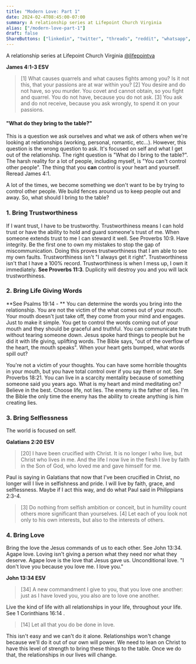 ```yaml
---
title: "Modern Love: Part 1"
date: 2024-02-4T08:45:00-07:00
summary: A relationship series at Lifepoint Church Virginia
alias: ["/modern-love-part-1"]
draft: false
ShareButtons: ["linkedin", "twitter", "threads", "reddit", "whatsapp", "facebook"]
---
```


A relationship series at Lifepoint Church Virginia [@lifepointva](https://www.instagram.com/lifepointva)

**James 4:1-3 ESV**
> [1] What causes quarrels and what causes fights among you? Is it not this, that your passions are at war within you? [2] You desire and do not have, so you murder. You covet and cannot obtain, so you fight and quarrel. You do not have, because you do not ask. [3] You ask and do not receive, because you ask wrongly, to spend it on your passions. 

#### "What do they bring to the table?"

This is a question we ask ourselves and what we ask of others when we're looking at relationships (working, personal, romantic, etc...). However, this question is the wrong question to ask. It's focused on self and what I get out of the relationship. The right question is "What do I bring to the table?". The harsh reality for a lot of people, including myself, is "You can't control other people". The thing that you **can** control is your heart and yourself. Reread James 4:1. 

A lot of the times, we become something we don't want to be by trying to control other people. We build fences around us to keep people out and away. So, what should I bring to the table? 

### 1. Bring Trustworthiness

If I want trust, I have to be trustworthy. Trustworthiness means I can hold trust or have the ability to hold and guard someone's trust of me. When someone extends trust to me I can steward it well. See Proverbs 10:9. Have integrity. Be the first one to own my mistakes to stop the gap of miscommunication. Doing this proves trustworthiness that I am able to see my own faults. Trustworthiness isn't "I always get it right". Trustworthiness isn't that I have a 100% record. Trustworthiness is when I mess up, I own it immediately. **See Proverbs 11:3**. Duplicity will destroy you and you will lack trustworthiness. 

### 2. Bring Life Giving Words 

**See Psalms 19:14 - ** You can determine the words you bring into the relationship. You are not the victim of the what comes out of your mouth. Your mouth doesn't just take off, they come from your mind and engages. Just to make it simple. You get to control the words coming out of your mouth and they should be graceful and truthful. You can communicate truth without tearing someone down. Jesus spoke hard things to people but he did it with life giving, uplifting words. The Bible says, "out of the overflow of the heart, the mouth speaks". When your heart gets bumped, what words spill out? 

You're not a victim of your thoughts. You can have some horrible thoughts in your mouth, but you have total control over if you say them or not. See Proverbs 18:21. You can live in a scarcity mentality because of something someone said you years ago. What is my heart and mind meditating on?  Believe in the best. Choose life, not lies. The enemy is the father of lies. I'm the Bible the only time the enemy has the ability to create anything is him creating lies. 

### 3. Bring Selflessness

The world is focused on self. 

**Galatians 2:20 ESV**
> [20] I have been crucified with Christ. It is no longer I who live, but Christ who lives in me. And the life I now live in the flesh I live by faith in the Son of God, who loved me and gave himself for me. 

Paul is saying in Galatians that now that I've been crucified in Christ, no longer will I live in selfishness and pride. I will live by faith, grace, and selflessness. Maybe if I act this way, and do what Paul said in Philippians 2:3-4. 

> [3] Do nothing from selfish ambition or conceit, but in humility count others more significant than yourselves. [4] Let each of you look not only to his own interests, but also to the interests of others. 

### 4. Bring Love 

Bring the love the Jesus commands of us to each other. See John 13:34. Agape love. Loving isn't giving a person what they need nor what they deserve. Agape love is the love that Jesus gave us. Unconditional love. "I don't love you because you love me. I love you." 

**John 13:34 ESV**
> [34] A new commandment I give to you, that you love one another: just as I have loved you, you also are to love one another. 

Live the kind of life with all relationships in your life, throughout your life. See 1 Corinthians 16:14 . 

> [14] Let all that you do be done in love.

This isn't easy and we can't do it alone. Relationships won't change because we'll do it out of our own will power. We need to lean on Christ to have this level of strength to bring these things to the table. Once we do that, the relationships in our lives will change.
